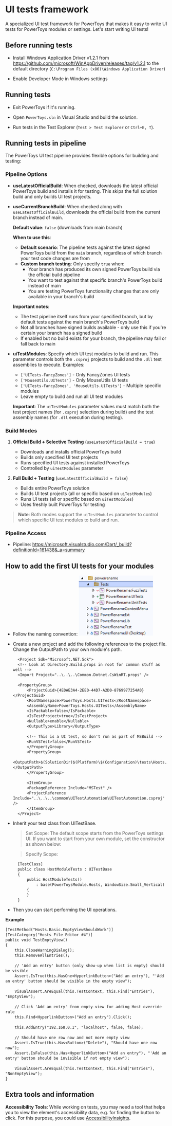 # UI tests framework

 A specialized UI test framework for PowerToys that makes it easy to write UI tests for PowerToys modules or settings. Let's start writing UI tests!

## Before running tests  

- Install Windows Application Driver v1.2.1 from https://github.com/microsoft/WinAppDriver/releases/tag/v1.2.1 to the default directory (`C:\Program Files (x86)\Windows Application Driver`)

- Enable Developer Mode in Windows settings

## Running tests

- Exit PowerToys if it's running.

- Open `PowerToys.sln` in Visual Studio and build the solution.

- Run tests in the Test Explorer (`Test > Test Explorer` or `Ctrl+E, T`).

## Running tests in pipeline

The PowerToys UI test pipeline provides flexible options for building and testing:

### Pipeline Options

- **useLatestOfficialBuild**: When checked, downloads the latest official PowerToys build and installs it for testing. This skips the full solution build and only builds UI test projects.

- **useCurrentBranchBuild**: When checked along with `useLatestOfficialBuild`, downloads the official build from the current branch instead of main.

  **Default value**: `false` (downloads from main branch)
  
  **When to use this**:
  - **Default scenario**: The pipeline tests against the latest signed PowerToys build from the `main` branch, regardless of which branch your test code changes are from
  - **Custom branch testing**: Only specify `true` when:
    - Your branch has produced its own signed PowerToys build via the official build pipeline
    - You want to test against that specific branch's PowerToys build instead of main
    - You are testing PowerToys functionality changes that are only available in your branch's build
  
  **Important notes**:
  - The test pipeline itself runs from your specified branch, but by default tests against the main branch's PowerToys build
  - Not all branches have signed builds available - only use this if you're certain your branch has a signed build
  - If enabled but no build exists for your branch, the pipeline may fail or fall back to main

- **uiTestModules**: Specify which UI test modules to build and run. This parameter controls both the `.csproj` projects to build and the `.dll` test assemblies to execute. Examples:
  - `['UITests-FancyZones']` - Only FancyZones UI tests
  - `['MouseUtils.UITests']` - Only MouseUtils UI tests
  - `['UITests-FancyZones', 'MouseUtils.UITests']` - Multiple specific modules
  - Leave empty to build and run all UI test modules

  **Important**: The `uiTestModules` parameter values must match both the test project names (for `.csproj` selection during build) and the test assembly names (for `.dll` execution during testing).

### Build Modes

1. **Official Build + Selective Testing** (`useLatestOfficialBuild = true`)
   - Downloads and installs official PowerToys build
   - Builds only specified UI test projects
   - Runs specified UI tests against installed PowerToys
   - Controlled by `uiTestModules` parameter

2. **Full Build + Testing** (`useLatestOfficialBuild = false`)
   - Builds entire PowerToys solution
   - Builds UI test projects (all or specific based on `uiTestModules`)
   - Runs UI tests (all or specific based on `uiTestModules`)
   - Uses freshly built PowerToys for testing

> **Note**: Both modes support the `uiTestModules` parameter to control which specific UI test modules to build and run.

### Pipeline Access
- Pipeline: https://microsoft.visualstudio.com/Dart/_build?definitionId=161438&_a=summary

## How to add the first UI tests for your modules
- Follow the naming convention: ![{ModuleFolder}/Tests/{ModuleName}-{TestType(Fuzz/UI/Unit)}Tests](images/uitests/naming.png)
- Create a new project and add the following references to the project file. Change the OutputPath to your own module's path.
  ```
    <Project Sdk="Microsoft.NET.Sdk">
    <!-- Look at Directory.Build.props in root for common stuff as well -->
    <Import Project="..\..\..\Common.Dotnet.CsWinRT.props" />

    <PropertyGroup>
        <ProjectGuid>{4E0AE3A4-2EE0-44D7-A2D0-8769977254A0}</ProjectGuid>
        <RootNamespace>PowerToys.Hosts.UITests</RootNamespace>
        <AssemblyName>PowerToys.Hosts.UITests</AssemblyName>
        <IsPackable>false</IsPackable>
        <IsTestProject>true</IsTestProject>
        <Nullable>enable</Nullable>
        <OutputType>Library</OutputType>

        <!-- This is a UI test, so don't run as part of MSBuild -->
        <RunVSTest>false</RunVSTest>
        </PropertyGroup>
        <PropertyGroup>
        <OutputPath>$(SolutionDir)$(Platform)\$(Configuration)\tests\Hosts.UITests\</OutputPath>
        </PropertyGroup>

        <ItemGroup>
        <PackageReference Include="MSTest" />
        <ProjectReference Include="..\..\..\common\UITestAutomation\UITestAutomation.csproj" />
        </ItemGroup>
    </Project>

  ```
- Inherit your test class from UITestBase.
  >Set Scope: The default scope starts from the PowerToys settings UI. If you want to start from your own module, set the constructor as shown below:
  
  >Specify Scope:
  ```
    [TestClass]
    public class HostModuleTests : UITestBase
    {
        public HostModuleTests()
            : base(PowerToysModule.Hosts, WindowSize.Small_Vertical)
        {
        }
    }
  ```

- Then you can start performing the UI operations.

**Example**
```
[TestMethod("Hosts.Basic.EmptyViewShouldWork")]
[TestCategory("Hosts File Editor #4")]
public void TestEmptyView()
{
    this.CloseWarningDialog();
    this.RemoveAllEntries();

    // 'Add an entry' button (only show-up when list is empty) should be visible
    Assert.IsTrue(this.HasOne<HyperlinkButton>("Add an entry"), "'Add an entry' button should be visible in the empty view");

    VisualAssert.AreEqual(this.TestContext, this.Find("Entries"), "EmptyView");

    // Click 'Add an entry' from empty-view for adding Host override rule
    this.Find<HyperlinkButton>("Add an entry").Click();

    this.AddEntry("192.168.0.1", "localhost", false, false);

    // Should have one row now and not more empty view
    Assert.IsTrue(this.Has<Button>("Delete"), "Should have one row now");
    Assert.IsFalse(this.Has<HyperlinkButton>("Add an entry"), "'Add an entry' button should be invisible if not empty view");

    VisualAssert.AreEqual(this.TestContext, this.Find("Entries"), "NonEmptyView");
}
```

## Extra tools and information

 **Accessibility Tools**:
While working on tests, you may need a tool that helps you to view the element's accessibility data, e.g. for finding the button to click. For this purpose, you could use [AccessibilityInsights](https://accessibilityinsights.io/docs/windows/overview).
